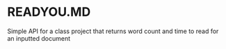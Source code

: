 # READYOU.MD
Simple API for a class project that returns word count and time to read for an inputted document
